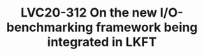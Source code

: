 ---
categories:
- lvc20
description: LKFT has been endowed with I/O benchmarks. They measure both I/O throughput
  with general workloads, and system- and application-level latency under heavy loads.
  More benchmarks are being evaluated as well. In addition, the current I/O benchmarks
  are being used as a pilot case, to make a general solution for automatic detection
  of performance regressions. In this presentation we will describe these interesting
  developments.
image: /assets/images/featured-images/lvc20/LVC20-312.png
session_id: LVC20-312
session_room: Linux/Android
session_slot:
  end_time: 2020-09-24 17:50
  start_time: 2020-09-24 17:25
session_speakers:
- speaker_bio: Versatile R&amp;amp;D professional with 6 years experience in software
    development for embedded systems and their special requirements, with a large
    knowledge base of how to troubleshoot complex real time systems. The technical
    competence is built mostly upon R&amp;amp;D within embedded systems in both telecommunication
    (e.g. base stations, media gateways) and automotive systems (e.g. engine-, gearbox-platforms).
  speaker_company: Linaro
  speaker_image: http://avatars.sched.co/d/eb/1467668/avatar.jpg.320x320px.jpg?d08
  speaker_name: Anders Roxell
  speaker_position: Software engineer
  speaker_role: attendee, speaker
- speaker_bio: Paolo Valente is an Assistant Professor of Computer Science at the
    University of Modena and Reggio Emilia, Italy, and a collaborator of the Linaro
    engineering organization. Paolo&#39;s main activities focus on scheduling algorithms
    for storage devices, transmission links and CPUs. In this respect, Paolo is the
    author of the last version of the BFQ I/O scheduler. BFQ entered the Linux kernel
    from 4.12, providing unprecedented low-latency and fairness guarantees. As for
    transmission links, Paolo is one of the authors of the QFQ packet scheduler, which
    has been in the Linux kernel until 3.7, after that it has been replaced by QFQ+,
    a faster variant defined and implemented by Paolo himself. Finally, Paolo has
    also defined and implemented other algorithms, part of which are now in FreeBSD,
    and has provided new theoretic results on multiprocessor scheduling.&lt;br /&gt;
    &lt;br /&gt;
  speaker_company: Linaro
  speaker_image: http://avatars.sched.co/a/4d/4896006/avatar.jpg.320x320px.jpg?64e
  speaker_name: Paolo Valente
  speaker_position: Linaro, Collaborator, Assistant professor
  speaker_role: speaker
session_track: Linux Kernel
tag: session
tags: Linux Kernel
title: LVC20-312 On the new I/O-benchmarking framework being integrated in LKFT
---